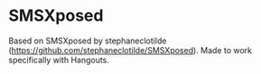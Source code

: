 SMSXposed
=========
Based on SMSXposed by stephaneclotilde (https://github.com/stephaneclotilde/SMSXposed).
Made to work specifically with Hangouts.